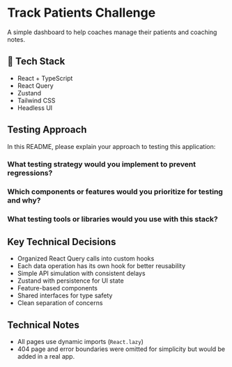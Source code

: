 # Track Patients Challenge

A simple dashboard to help coaches manage their patients and coaching notes.

## 🤔 Tech Stack

- React + TypeScript
- React Query
- Zustand
- Tailwind CSS
- Headless UI

## Testing Approach

In this README, please explain your approach to testing this application:

### What testing strategy would you implement to prevent regressions?

### Which components or features would you prioritize for testing and why?

### What testing tools or libraries would you use with this stack?

## Key Technical Decisions

- Organized React Query calls into custom hooks
- Each data operation has its own hook for better reusability
- Simple API simulation with consistent delays
- Zustand with persistence for UI state
- Feature-based components
- Shared interfaces for type safety
- Clean separation of concerns

## Technical Notes

- All pages use dynamic imports (`React.lazy`)
- 404 page and error boundaries were omitted for simplicity but would be added in a real app.
